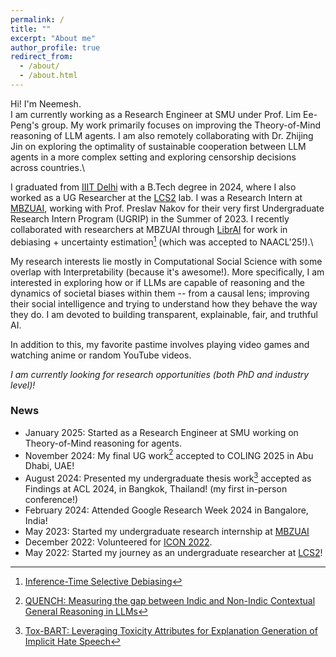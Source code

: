 ```yaml
---
permalink: /
title: ""
excerpt: "About me"
author_profile: true
redirect_from: 
  - /about/
  - /about.html
---
```


Hi! I'm Neemesh.\
I am currently working as a Research Engineer at SMU under Prof. Lim Ee-Peng's group. My work primarily focuses on improving the Theory-of-Mind reasoning of LLM agents. I am also remotely collaborating with Dr. Zhijing Jin on exploring the optimality of sustainable cooperation between LLM agents in a more complex setting and exploring censorship decisions across countries.\

I graduated from [IIIT Delhi](https://iiitd.ac.in/) with a B.Tech degree in 2024, where I also worked as a UG Researcher at the [LCS2](https://lcs2.in/) lab. I was a Research Intern at [MBZUAI](https://mbzuai.ac.ae/), working with Prof. Preslav Nakov for their very first Undergraduate Research Intern Program (UGRIP) in the Summer of 2023. I recently collaborated with researchers at MBZUAI through [LibrAI](https://www.librai.tech/) for work in debiasing + uncertainty estimation[^2] (which was accepted to NAACL'25!).\

My research interests lie mostly in Computational Social Science with some overlap with Interpretability (because it's awesome!). More specifically, I am interested in exploring how or if LLMs are capable of reasoning and the dynamics of societal biases within them -- from a causal lens; improving their social intelligence and trying to understand how they behave the way they do. I am devoted to building transparent, explainable, fair, and truthful AI.

In addition to this, my favorite pastime involves playing video games and watching anime or random YouTube videos.
<!--League of Legends-->

_I am currently looking for research opportunities (both PhD and industry level)!_

### News
* January 2025: Started as a Research Engineer at SMU working on Theory-of-Mind reasoning for agents.
* November 2024: My final UG work[^3] accepted to COLING 2025 in Abu Dhabi, UAE!
* August 2024: Presented my undergraduate thesis work[^1] accepted as Findings at ACL 2024, in Bangkok, Thailand! (my first in-person conference!)
* February 2024: Attended Google Research Week 2024 in Bangalore, India!
* May 2023: Started my undergraduate research internship at [MBZUAI](https://mbzuai.ac.ae/)
* December 2022: Volunteered for [ICON 2022](https://lcs2.in/ICON-2022/).
* May 2022: Started my journey as an undergraduate researcher at [LCS2](https://lcs2.in/)!

[^1]: [Tox-BART: Leveraging Toxicity Attributes for Explanation Generation of Implicit Hate Speech](https://aclanthology.org/2024.findings-acl.831/)
[^2]: [Inference-Time Selective Debiasing](https://arxiv.org/abs/2407.19345)
[^3]: [QUENCH: Measuring the gap between Indic and Non-Indic Contextual General Reasoning in LLMs](https://arxiv.org/abs/2412.11763)
